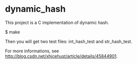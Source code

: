 # dynamic_hash
This project is a C implementation of dynamic hash.

$ make

Then you will get two test files: int_hash_test and str_hash_test.

For more informations, see http://blog.csdn.net/xhjcehust/article/details/45844901.
